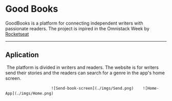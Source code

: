 # Good Books
GoodBooks is a platform for connecting independent writers with passionate readers. The project is inpired in the Omnistack Week by [Rocketseat](https://github.com/rocketseat)
***

## Aplication 

​		The platform is divided in writers and readers. The website is for writers send their stories and the readers can search for a genre in the app's home screen. 

                        ![Send-book-screen](./imgs/Send.png)    ![Home-App](./imgs/Home.png)

